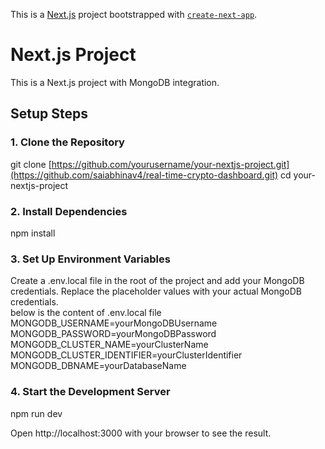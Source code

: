 This is a [Next.js](https://nextjs.org/) project bootstrapped with [`create-next-app`](https://github.com/vercel/next.js/tree/canary/packages/create-next-app).

# Next.js Project

This is a Next.js project with MongoDB integration.

## Setup Steps

### 1. Clone the Repository

  git clone [https://github.com/yourusername/your-nextjs-project.git](https://github.com/saiabhinav4/real-time-crypto-dashboard.git)
  cd your-nextjs-project

### 2. Install Dependencies

  npm install

### 3. Set Up Environment Variables

  Create a .env.local file in the root of the project and add your MongoDB credentials. Replace the placeholder values with your actual MongoDB credentials. <br>
  below is the content of .env.local file <br>
  MONGODB_USERNAME=yourMongoDBUsername <br>
  MONGODB_PASSWORD=yourMongoDBPassword <br>
  MONGODB_CLUSTER_NAME=yourClusterName <br>
  MONGODB_CLUSTER_IDENTIFIER=yourClusterIdentifier <br>
  MONGODB_DBNAME=yourDatabaseName <br>

### 4. Start the Development Server

  npm run dev

  Open http://localhost:3000 with your browser to see the result.
